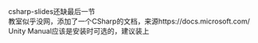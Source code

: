 csharp-slides还缺最后一节  
教室似乎没网，添加了一个CSharp的文档，来源https://docs.microsoft.com/  
Unity Manual应该是安装时可选的，建议装上